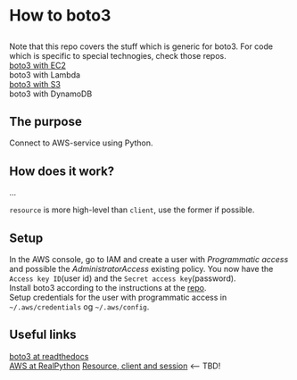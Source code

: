 # How to boto3

## 
Note that this repo covers the stuff which is generic for boto3. For code which is specific to special technogies, check those repos.  
[boto3 with EC2](https://github.com/espegun/AWS/blob/main/how_to_EC2/README.md#boto3)  
boto3 with Lambda  
[boto3 with S3](https://github.com/espegun/AWS/tree/main/how_to_S3#boto3)  
boto3 with DynamoDB  

## The purpose
Connect to AWS-service using Python.

## How does it work?
...

`resource` is more high-level than `client`, use the former if possible.


## Setup
In the AWS console, go to IAM and create a user with *Programmatic access* and possible the *AdministratorAccess* existing policy. You now have the `Access key ID`(user id) and the `Secret access key`(password).  
Install boto3 according to the instructions at the [repo](https://github.com/boto/boto3).  
Setup credentials for the user with programmatic access in `~/.aws/credentials` og `~/.aws/config`.  

## Useful links
[boto3 at readthedocs](https://boto3.amazonaws.com/v1/documentation/api/latest/index.html)  
[AWS at RealPython](https://realpython.com/lessons/python-boto3-aws-s3-overview/)
[Resource, client and session](https://stackoverflow.com/questions/42809096/difference-in-boto3-between-resource-client-and-session) <-- TBD!  
